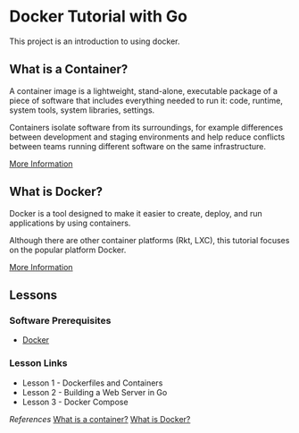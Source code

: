# Docker Tutorial with Go
This project is an introduction to using docker. 


## What is a Container?
A container image is a lightweight, stand-alone, executable package of a piece of software that includes everything needed to run it: code, runtime, system tools, system libraries, settings.

Containers isolate software from its surroundings, for example differences between development and staging environments and help reduce conflicts between teams running different software on the same infrastructure.

[More Information](https://www.docker.com/what-container)

## What is Docker?
Docker is a tool designed to make it easier to create, deploy, and run applications by using containers. 

Although there are other container platforms (Rkt, LXC), this tutorial focuses on the popular platform Docker.

[More Information](https://opensource.com/resources/what-docker)


## Lessons

### Software Prerequisites
 - [Docker](https://docs.docker.com/install/)

### Lesson Links
 - Lesson 1 - Dockerfiles and Containers
 - Lesson 2 - Building a Web Server in Go
 - Lesson 3 - Docker Compose


*References*
[What is a container?](https://www.docker.com/what-container)
[What is Docker?](https://opensource.com/resources/what-docker)

